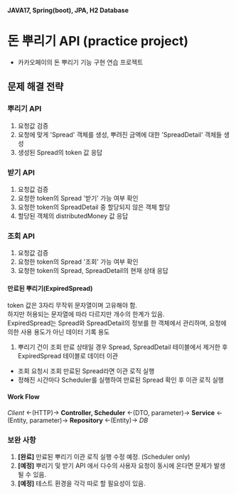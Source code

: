 **JAVA17, Spring(boot), JPA, H2 Database**

# 돈 뿌리기 API (practice project)
- 카카오페이의 돈 뿌리기 기능 구현 연습 프로젝트

## 문제 해결 전략
### 뿌리기 API
1. 요청값 검증
2. 요청에 맞게 'Spread' 객체를 생성, 뿌려진 금액에 대한 'SpreadDetail' 객체들 생성
3. 생성된 Spread의 token 값 응답

### 받기 API
1. 요청값 검증
2. 요청한 token의 Spread '받기' 가능 여부 확인
3. 요청한 token의 SpreadDetail 중 할당되지 않은 객체 할당
4. 할당된 객체의 distributedMoney 값 응답

### 조회 API
1. 요청값 검증
2. 요청한 token의 Spread '조회' 가능 여부 확인
3. 요청한 token의 Spread, SpreadDetail의 현재 상태 응답

#### 만료된 뿌리기(ExpiredSpread)
token 값은 3자리 무작위 문자열이며 고유해야 함.  
하지만 허용되는 문자열에 따라 다르지만 개수의 한계가 있음.  
ExpiredSpread는 Spread와 SpreadDetail의 정보를 한 객체에서 관리하며, 요청에 의한 사용 용도가 아닌 데이터 기록 용도
1. 뿌리기 건이 조회 만료 상태일 경우 Spread, SpreadDetail 테이블에서 제거한 후 ExpiredSpread 테이블로 데이터 이관
- 조회 요청시 조회 만료된 Spread라면 이관 로직 실행 
- 정해진 시간마다 Scheduler를 실행하여 만료된 Spread 확인 후 이관 로직 실행

#### Work Flow
*Client* <-(HTTP)-> **Controller, Scheduler** <-(DTO, parameter)-> **Service** <-(Entity, parameter)-> **Repository** <-(Entity)-> *DB*

### 보완 사항
1. **[완료]** 만료된 뿌리기 이관 로직 실행 수정 예정. (Scheduler only)
2. **[예정]** 뿌리기 및 받기 API 에서 다수의 사용자 요청이 동시에 온다면 문제가 발생 될 수 있음.
3. **[예정]** 테스트 환경을 각각 따로 할 필요성이 있음.
